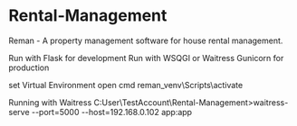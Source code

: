 # Rental-Management
Reman - A property management software for house rental management. 

Run with Flask for development
Run with WSQGI or Waitress Gunicorn for production

set Virtual Environment
open cmd
reman_venv\Scripts\activate

Running with Waitress
C:User\TestAccount\Rental-Management>waitress-serve --port=5000 --host=192.168.0.102 app:app